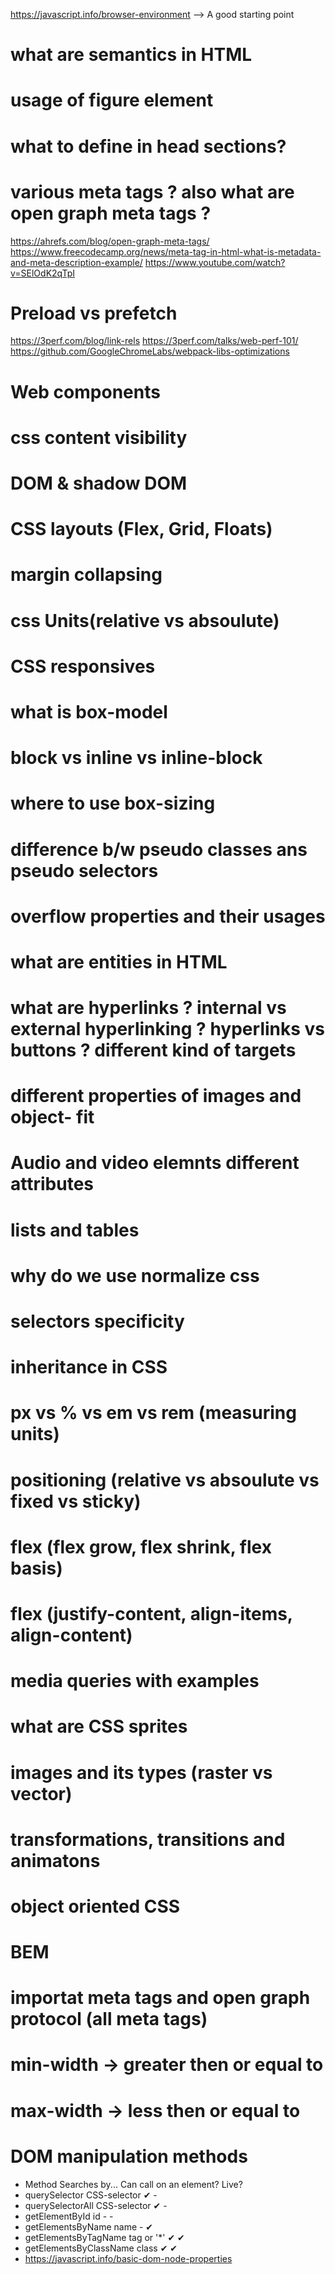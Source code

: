 https://javascript.info/browser-environment --> A good starting point

# what are semantics in HTML

# usage of figure element

# what to define in head sections?

# various meta tags ? also what are open graph meta tags ?

https://ahrefs.com/blog/open-graph-meta-tags/
https://www.freecodecamp.org/news/meta-tag-in-html-what-is-metadata-and-meta-description-example/
https://www.youtube.com/watch?v=SElOdK2qTpI

# Preload vs prefetch

https://3perf.com/blog/link-rels
https://3perf.com/talks/web-perf-101/
https://github.com/GoogleChromeLabs/webpack-libs-optimizations

# Web components

# css content visibility

# DOM & shadow DOM

# CSS layouts (Flex, Grid, Floats)

# margin collapsing

# css Units(relative vs absoulute)

# CSS responsives

# what is box-model

# block vs inline vs inline-block

# where to use box-sizing

# difference b/w pseudo classes ans pseudo selectors

# overflow properties and their usages

# what are entities in HTML

# what are hyperlinks ? internal vs external hyperlinking ? hyperlinks vs buttons ? different kind of targets

# different properties of images and object- fit

# Audio and video elemnts different attributes

# lists and tables

# why do we use normalize css

# selectors specificity

# inheritance in CSS

# px vs % vs em vs rem (measuring units)

# positioning (relative vs absoulute vs fixed vs sticky)

# flex (flex grow, flex shrink, flex basis)

# flex (justify-content, align-items, align-content)

# media queries with examples

# what are CSS sprites

# images and its types (raster vs vector)

# transformations, transitions and animatons

# object oriented CSS

# BEM

# importat meta tags and open graph protocol (all meta tags)

# min-width -> greater then or equal to

# max-width -> less then or equal to

# DOM manipulation methods

- Method Searches by... Can call on an element? Live?
- querySelector CSS-selector ✔ -
- querySelectorAll CSS-selector ✔ -
- getElementById id - -
- getElementsByName name - ✔
- getElementsByTagName tag or '\*' ✔ ✔
- getElementsByClassName class ✔ ✔
- https://javascript.info/basic-dom-node-properties
